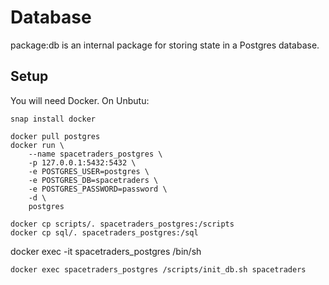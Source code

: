 # Database

package:db is an internal package for storing state in a Postgres database.

## Setup

You will need Docker. On Unbutu:
```
snap install docker
```

```
docker pull postgres
docker run \
    --name spacetraders_postgres \
    -p 127.0.0.1:5432:5432 \
    -e POSTGRES_USER=postgres \
    -e POSTGRES_DB=spacetraders \
    -e POSTGRES_PASSWORD=password \
    -d \
    postgres
```

```
docker cp scripts/. spacetraders_postgres:/scripts
docker cp sql/. spacetraders_postgres:/sql
```

docker exec -it spacetraders_postgres /bin/sh

```
docker exec spacetraders_postgres /scripts/init_db.sh spacetraders
```